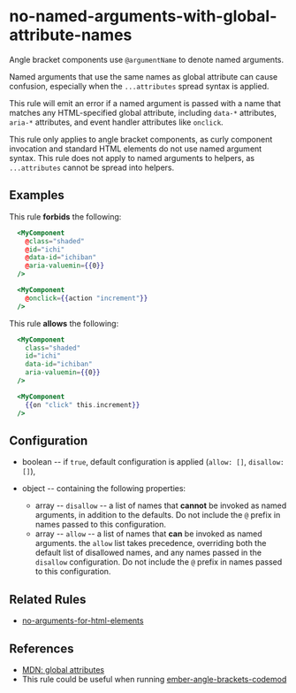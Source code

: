 # no-named-arguments-with-global-attribute-names

Angle bracket components use `@argumentName` to denote named arguments.

Named arguments that use the same names as global attribute can cause confusion, especially when the `...attributes` spread syntax is applied.

This rule will emit an error if a named argument is passed with a name that matches any HTML-specified global attribute, including `data-*` attributes, `aria-*` attributes, and event handler attributes like `onclick`.

This rule only applies to angle bracket components, as curly component invocation and standard HTML elements do not use named argument syntax. This rule does not apply to named arguments to helpers, as `...attributes` cannot be spread into helpers.

## Examples

This rule **forbids** the following:

```hbs
  <MyComponent
    @class="shaded"
    @id="ichi"
    @data-id="ichiban"
    @aria-valuemin={{0}}
  />
```

```hbs
  <MyComponent
    @onclick={{action "increment"}}
  />
```

This rule **allows** the following:

```hbs
  <MyComponent
    class="shaded"
    id="ichi"
    data-id="ichiban"
    aria-valuemin={{0}}
  />
```

```hbs
  <MyComponent
    {{on "click" this.increment}}
  />
```

## Configuration

- boolean -- if `true`, default configuration is applied (`allow: []`, `disallow: []`),

- object -- containing the following properties:
  - array -- `disallow` -- a list of names that **cannot** be invoked as named arguments, in addition to the defaults. Do not include the `@` prefix in names passed to this configuration.
  - array -- `allow` -- a list of names that **can** be invoked as named arguments. the `allow` list takes precedence, overriding both the default list of disallowed names, and any names passed in the `disallow` configuration. Do not include the `@` prefix in names passed to this configuration.

## Related Rules

- [no-arguments-for-html-elements](no-argument-for-html-elements.md)

## References

- [MDN: global attributes](https://developer.mozilla.org/en-US/docs/Web/HTML/Global_attributes)
- This rule could be useful when running [ember-angle-brackets-codemod](https://github.com/ember-codemods/ember-angle-brackets-codemod)
